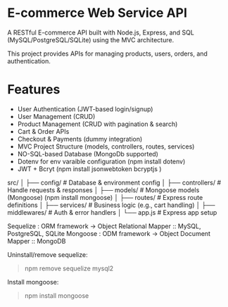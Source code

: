 # E-commerce Web Service API

A RESTful E-commerce API built with Node.js, Express, and SQL (MySQL/PostgreSQL/SQLite) using the MVC architecture.

This project provides APIs for managing products, users, orders, and authentication.

# Features

- User Authentication (JWT-based login/signup)
- User Management (CRUD)
- Product Management (CRUD with pagination & search)
- Cart & Order APIs
- Checkout & Payments (dummy integration)
- MVC Project Structure (models, controllers, routes, services)
- NO-SQL-based Database (MongoDb supported)
- Dotenv for env varaible configuration (npm install dotenv)
- JWT + Bcryt (npm install jsonwebtoken bcryptjs )


src/
│   ├── config/          # Database & environment config
│   ├── controllers/     # Handle requests & responses
│   ├── models/          # Mongoose models (Mongoose) (npm install mongoose)
│   ├── routes/          # Express route definitions
│   ├── services/        # Business logic (e.g., cart handling)
│   ├── middlewares/     # Auth & error handlers
│   └── app.js           # Express app setup



Sequelize : ORM framework → Object Relational Mapper  :: MySQL, PostgreSQL, SQLite
Mongoose : ODM framework → Object Document Mapper   :: MongoDB


Uninstall/remove sequelize:
> npm remove sequelize mysql2

Install mongoose:
> npm install mongoose